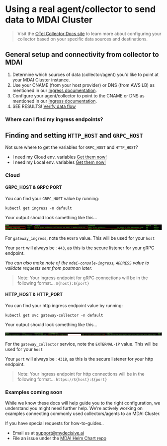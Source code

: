 # Using a real agent/collector to send data to MDAI Cluster

>Visit the [OTel Collector Docs site](https://opentelemetry.io/docs/collector/configuration/) to learn more about configuring your collector based on your specific data sources and destinations.

## General setup and connectivity from collector to MDAI

1. Determine which sources of data (collector/agent) you'd like to point at your MDAI Cluster instance.
2. Use your CNAME (from your host provider) or DNS (from AWS LB) as mentioned in our [Ingress documentation](../../advanced/ingress.md).
3. Configure your agent/collector to point to the CNAME or DNS as mentioned in our [Ingress documentation](../../advanced/ingress.md).
4. SEE RESULTS! [Verify data flow](./verify.md)

### Where can I find my ingress endpoints?

## Finding and setting `HTTP_HOST` and `GRPC_HOST`

Not sure where to get the variables for `GRPC_HOST` and `HTTP_HOST`?
* I need my Cloud env. variables [Get them now!](./README.md#cloud)
* I need my Local env. variables [Get them now!](./README.md#cloud)

### Cloud

#### GRPC_HOST & GRPC PORT

You can find your `GRPC_HOST` value by running:

```shell
kubectl get ingress -n default
```

Your output should look something like this...

<a href="./media/ingress-output.png" target="_blank">
  <img alt="example ingress output" src="./media/ingress-output.png" />
</a>

For `gateway_ingress`, note the `HOSTS` value. This will be used for your `host`

Your `port` will always be `:443`, as this is the secure listener for your gRPC endpoint.

*You can also make note of the `mdai-console-ingress`, `ADDRESS` value to validate requests sent from postman later.*

> Note: Your ingress endpoint for gRPC connections will be in the following format...
> `${host}:${port}`

#### HTTP_HOST & HTTP_PORT

You can find your http ingress endpoint value by running:

```shell
kubectl get svc gateway-collector -n default
```

Your output should look something like this...

<a href="./media/service-output.png" target="_blank">
  <img alt="example ingress output" src="./media/service-output.png" />
</a>

For the `gateway_collector` service, note the `EXTERNAL-IP` value. This will be used for your `host`

Your `port` will always be `:4318`, as this is the secure listener for your http endpoint.

> Note: Your ingress endpoint for http connections will be in the following format...
> `https://${host}:${port}`

### Examples coming soon

While we know these docs will help guide you to the right configuration, we understand you might need further help. We're actively working on examples connecting commonly used collectors/agents to an MDAI Cluster.

If you have special requests for how-to-guides..
* Email us at <a href="mailto:support@mydecisive.ai" target="_blank">support@mydecisive.ai</a>
* File an issue under the <a href="https://github.com/DecisiveAI/mdai-helm-chart/issues/new" target="_blank">MDAI Helm Chart repo
